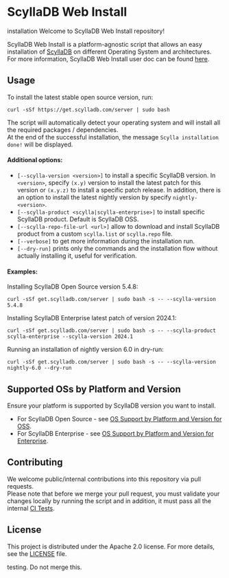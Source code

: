 # ScyllaDB Web Install

installation Welcome to ScyllaDB Web Install repository!  

ScyllaDB Web Install is a platform-agnostic script that allows an easy installation of [ScyllaDB](https://www.scylladb.com/) on different Operating System and architectures.  
For more information, ScyllaDB Web Install user doc can be found [here](https://opensource.docs.scylladb.com/stable/getting-started/installation-common/scylla-web-installer.html).

## Usage
To install the latest stable open source version, run:
```shell
curl -sSf https://get.scylladb.com/server | sudo bash
```
The script will automatically detect your operating system and will install all the required packages / dependencies.  
At the end of the successful installation, the message `Scylla installation done!` will be displayed.

#### Additional options:
- `[--scylla-version <version>]` to install a specific ScyllaDB version.
In `<version>`, specify `(x.y)` version to install the latest patch for this version or `(x.y.z)` to install a specific patch release. In addition, there is an option to install the latest nightly version by specify `nightly-<version>`.
- `[--scylla-product <scylla|scylla-enterprise>]` to install specific ScyllaDB product. Default is ScyllaDB OSS.
- `[--scylla-repo-file-url <url>]` allow to download and install ScyllaDB product from a custom `scylla.list` or `scylla.repo` file.
- `[--verbose]` to get more information during the installation run.
- `[--dry-run]` prints only the commands and the installation flow without actually installing it, useful for verification.

#### Examples:
Installing ScyllaDB Open Source version 5.4.8:
```shell
curl -sSf get.scylladb.com/server | sudo bash -s -- --scylla-version 5.4.8
```
Installing ScyllaDB Enterprise latest patch of version 2024.1:
```shell
curl -sSf get.scylladb.com/server | sudo bash -s -- --scylla-product scylla-enterprise --scylla-version 2024.1
```
Running an installation of nightly version 6.0 in dry-run:
```shell
curl -sSf get.scylladb.com/server | sudo bash -s -- --scylla-version nightly-6.0 --dry-run
```

## Supported OSs by Platform and Version
Ensure your platform is supported by ScyllaDB version you want to install.
* For ScyllaDB Open Source - see [OS Support by Platform and Version for OSS](https://opensource.docs.scylladb.com/stable/getting-started/os-support.html).
* For ScyllaDB Enterprise - see [OS Support by Platform and Version for Enterprise](https://enterprise.docs.scylladb.com/stable/getting-started/os-support.html).

## Contributing
We welcome public/internal contributions into this repository via pull requests.  
Please note that before we merge your pull request, you must validate your changes locally by
running the script and in addition, it must pass all the internal [CI Tests](.github/workflows/test.yml).

## License
This project is distributed under the Apache 2.0 license. For more details, see the [LICENSE](LICENSE) file.

testing. Do not merge this.
